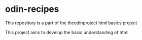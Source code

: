 # odin-recipes
This repository is a part of the theodinproject html basics project

This project aims to develop the basic understanding of html
